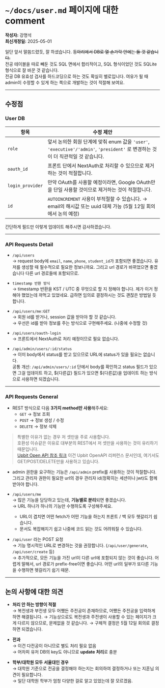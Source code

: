 # `~/docs/user.md` 페이지에 대한 comment

**작성자:** 강명석  
**최신개정일:** 2025-05-01  

일단 앞서 말씀드렸듯, 잘 하셨습니다. ~~동아리에서 DB로 열 손가락 안에는 들 것 같습니다.~~  
전공 테이블을 따로 빼둔 것도 SQL 면에서 합리적이고, SQL 형식이었던 것도 SQLite 형식으로 잘 바꾼 것 같습니다.  
전공 DB 유효성 검사를 하드코딩으로 하는 것도 확실히 별로입니다. 여유가 될 때 admin이 수정할 수 있게 하는 쪽으로 개발하는 것이 적절해 보여요.

---

## 수정점

### User DB

| 항목            | 수정 제안                                                                 |
|-----------------|--------------------------------------------------------------------------|
| `role`          | 앞서 논의한 회원 단계에 맞춰 enum 값을 `'user'`, `'executive'/'admin'`, `'president'` 로 변경하는 것이 더 직관적일 것 같습니다. |
| `oauth_id`      | 프론트 단에서 NextAuth로 처리할 수 있으므로 제거하는 것이 적절합니다. |
| `login_provider`| 만약 OAuth를 사용할 예정이라면, Google OAuth만을 단일 사용할 것이므로 제거하는 것이 적절합니다.  |
| `id`            | `AUTOINCREMENT` 사용이 부적절할 수 있습니다. → email의 해시값 또는 uuid 대체 가능 (5월 12일 회의에서 논의 예정) |

간단하게 필드만 이렇게 업데이트 해주시면 감사하겠습니다.

---

### API Requests Detail

- `/api/users`  
  → request body에 `email`, `name`, `phone`, `student_id`가 포함되면 좋겠습니다. 유저를 생성할 때 필수적으로 필요한 정보니까요. 그리고 url 경로가 바뀌었으면 좋겠습니다 다른 url 경로들에 포함되므로.

- `timestamp 반환 방식`  
  → timestamp 반환을 KST / UTC 중 무엇으로 할 지 정해야 합니다. 제가 이거 정해야 했었는데 까먹고 있었네요. 급하면 임의로 결정하시는 것도 괜찮은 방법일 듯 합니다. 

- `/api/users/me:GET`  
  → 회원 id를 받거나, session 값을 받아야 할 것 같습니다.  
  → 우선은 id를 받아 정보를 주는 방식으로 구현해주세요. (나중에 수정할 것)

- `/api/users/oauth-login`  
  → 프론트에서 NextAuth로 처리 예정이므로 필요 없습니다.

- `/api/admin/users/:id/status`  
  → 이미 body에서 status를 받고 있으므로 URL에 status가 있을 필요는 없습니다.  
  공통 개선: `/api/admin/users/:id` 단에서 body를 확인하고 status 필드가 있으면 그걸 업데이트 하고, ${다른값} 필드가 있으면 ${다른값}을 업데이트 하는 방식으로 사용하면 되겠습니다.

---

### API Requests General

- REST 방식으로 다음 **3가지 method만 사용**해주세요:  
  - `GET` → 정보 조회  
  - `POST` → 정보 생성 / 수정  
  - `DELETE` → 정보 삭제

> 특별한 이유가 없는 경우 저 셋만을 주로 사용합니다.  
> 호환성 이슈같은 이유로 대부분의 REST에서 저 셋만을 사용하는 것이 유리하기 때문입니다.  
> [Upbit Open API 참조 링크](https://docs.upbit.com/kr/reference/주문-가능-정보) 이건 Upbit OpenAPI 리퍼런스 문서인데, 여기서도 GET/POST/DELETE만을 사용하고 있습니다.

- admin 권한을 요구하는 기능은 `/api/admin` prefix를 사용하는 것이 적절합니다. 그리고 관리자 권한이 필요한 url의 경우 관리자 id(정확히는 세션이나 jwt)도 함께 받아야 합니다.

- `/api/users/me`  
  → 많은 기능을 담당하고 있는데, **기능별로 분리**되면 좋겠습니다.  
  → URL 하나가 하나의 기능만 수행하도록 구성해주세요.  
    - URL이 겹치면 어떤 fetch가 어떤 기능을 하는지 프론트 / 백 모두 헷갈리기 쉽습니다.  
    - 문서도 복잡해지기 쉽고 나중에 코드 읽는 것도 어려워질 수 있습니다.

- `/api/user` 라는 POST 요청  
  → 기능 명시적인 URL로 변경하는 것을 권장합니다. (`/api/user/generate`, `/api/user/create` 등)  
  → 추가적으로, 모든 기능을 가진 url이 다른 url에 포함되지 않는 것이 좋습니다. 어렵게 말해서, url 경로가 prefix-free이면 좋습니다. 어떤 url의 일부가 또다른 기능을 수행하면 헷갈리기 쉽기 때문.

---

## 논의 사항에 대한 의견

- **처리 안 하는 방향이 적절**  
  → 복전생과 부전생 모두 어쨌든 주전공이 존재하므로, 어쨌든 주전공을 입력하게 하면 해결됩니다.
  → 기능상으로도 복전생과 주전생이 사용할 수 있는 페이지가 크게 다르지 않으므로, 문제없을 것 같습니다.
  → 구체적 결정은 5월 12일 회의로 결정하면 되겠습니다.

- **전과**  
  → 이건 다전공이 아니므로 별도 처리 필요 없음  
  → 어차피 유저 DB의 key도 아니므로 **update 처리**로 충분

- **학부/대학원 모두 서울대인 경우**  
  → 대학원 기준으로 전공을 결정해야 하는지는 회의하여 결정하거나 또는 지훈님 의견이 필요합니다.  
  → 일단 대학원 학부가 엄청 다양한 걸로 알고 있었는데 잘 모르겠음.